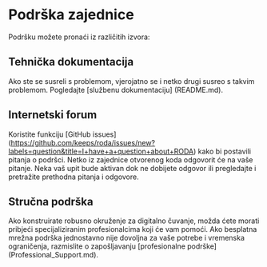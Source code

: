 # Podrška zajednice

Podršku možete pronaći iz različitih izvora:

## Tehnička dokumentacija

Ako ste se susreli s problemom, vjerojatno se i netko drugi susreo s takvim problemom. Pogledajte [službenu dokumentaciju] (README.md).

## Internetski forum

Koristite funkciju [GitHub issues] (https://github.com/keeps/roda/issues/new?labels=question&title=I+have+a+question+about+RODA) kako bi postavili pitanja o podršci. Netko iz zajednice otvorenog koda odgovorit će na vaše pitanje. Neka vaš upit bude aktivan dok ne dobijete odgovor ili pregledajte i pretražite prethodna pitanja i odgovore.

## Stručna podrška

Ako konstruirate robusno okruženje za digitalno čuvanje, možda ćete morati pribjeći specijaliziranim profesionalcima koji će vam pomoći. Ako besplatna mrežna podrška jednostavno nije dovoljna za vaše potrebe i vremenska ograničenja, razmislite o zapošljavanju [profesionalne podrške] (Professional_Support.md).
